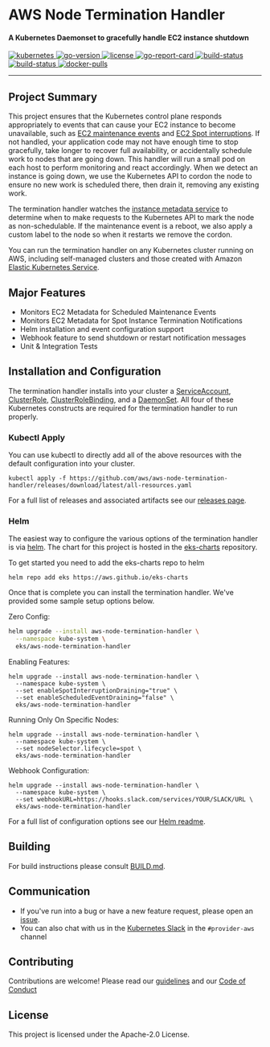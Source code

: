 <h1>AWS Node Termination Handler</h1>

<h4>A Kubernetes Daemonset to gracefully handle EC2 instance shutdown</h4>

<p>
  <a href="https://github.com/kubernetes/kubernetes/releases">
    <img src="https://img.shields.io/badge/Kubernetes-%3E%3D%201.11-brightgreen" alt="kubernetes">
  </a>
  <a href="https://golang.org/doc/go1.14">
    <img src="https://img.shields.io/github/go-mod/go-version/aws/aws-node-termination-handler?color=blueviolet" alt="go-version">
  </a>
  <a href="https://opensource.org/licenses/Apache-2.0">
    <img src="https://img.shields.io/badge/License-Apache%202.0-ff69b4.svg" alt="license">
  </a>
  <a href="https://goreportcard.com/report/github.com/aws/aws-node-termination-handler">
    <img src="https://goreportcard.com/badge/github.com/aws/aws-node-termination-handler" alt="go-report-card">
  </a>
  <a href="https://travis-ci.org/aws/aws-node-termination-handler">
    <img src="https://travis-ci.org/aws/aws-node-termination-handler.svg?branch=master" alt="build-status">
  </a>
  <a href="https://codecov.io/gh/aws/aws-node-termination-handler">
    <img src="https://img.shields.io/codecov/c/github/aws/aws-node-termination-handler" alt="build-status">
  </a>
  <a href="https://hub.docker.com/r/amazon/aws-node-termination-handler">
    <img src="https://img.shields.io/docker/pulls/amazon/aws-node-termination-handler" alt="docker-pulls">
  </a>
</p>

<div>
<hr>
</div>

## Project Summary

This project ensures that the Kubernetes control plane responds appropriately to events that can cause your EC2 instance to become unavailable, such as [EC2 maintenance events](https://docs.aws.amazon.com/AWSEC2/latest/UserGuide/monitoring-instances-status-check_sched.html) and [EC2 Spot interruptions](https://docs.aws.amazon.com/AWSEC2/latest/UserGuide/spot-interruptions.html).  If not handled, your application code may not have enough time to stop gracefully, take longer to recover full availability, or accidentally schedule work to nodes that are going down. This handler will run a small pod on each host to perform monitoring and react accordingly.  When we detect an instance is going down, we use the Kubernetes API to cordon the node to ensure no new work is scheduled there, then drain it, removing any existing work.

The termination handler watches the [instance metadata service](https://docs.aws.amazon.com/AWSEC2/latest/UserGuide/ec2-instance-metadata.html) to determine when to make requests to the Kubernetes API to mark the node as non-schedulable.  If the maintenance event is a reboot, we also apply a custom label to the node so when it restarts we remove the cordon.

You can run the termination handler on any Kubernetes cluster running on AWS, including self-managed clusters and those created with Amazon [Elastic Kubernetes Service](https://docs.aws.amazon.com/eks/latest/userguide/what-is-eks.html).

## Major Features

- Monitors EC2 Metadata for Scheduled Maintenance Events
- Monitors EC2 Metadata for Spot Instance Termination Notifications
- Helm installation and event configuration support
- Webhook feature to send shutdown or restart notification messages
- Unit & Integration Tests

## Installation and Configuration

The termination handler installs into your cluster a [ServiceAccount](https://kubernetes.io/docs/tasks/configure-pod-container/configure-service-account/), [ClusterRole](https://kubernetes.io/docs/reference/access-authn-authz/rbac/), [ClusterRoleBinding](https://kubernetes.io/docs/reference/access-authn-authz/rbac/), and a [DaemonSet](https://kubernetes.io/docs/concepts/workloads/controllers/daemonset/). All four of these Kubernetes constructs are required for the termination handler to run properly.

### Kubectl Apply

You can use kubectl to directly add all of the above resources with the default configuration into your cluster.
```
kubectl apply -f https://github.com/aws/aws-node-termination-handler/releases/download/latest/all-resources.yaml
```

For a full list of releases and associated artifacts see our [releases page](https://github.com/aws/aws-node-termination-handler/releases).

### Helm

The easiest way to configure the various options of the termination handler is via [helm](https://helm.sh/).  The chart for this project is hosted in the [eks-charts](https://github.com/aws/eks-charts) repository.

To get started you need to add the eks-charts repo to helm

```
helm repo add eks https://aws.github.io/eks-charts
```

Once that is complete you can install the termination handler. We've provided some sample setup options below.

Zero Config:
```sh
helm upgrade --install aws-node-termination-handler \
  --namespace kube-system \
  eks/aws-node-termination-handler
```

Enabling Features:
```
helm upgrade --install aws-node-termination-handler \
  --namespace kube-system \
  --set enableSpotInterruptionDraining="true" \
  --set enableScheduledEventDraining="false" \
  eks/aws-node-termination-handler
```

Running Only On Specific Nodes:
```
helm upgrade --install aws-node-termination-handler \
  --namespace kube-system \
  --set nodeSelector.lifecycle=spot \
  eks/aws-node-termination-handler
```

Webhook Configuration:
```
helm upgrade --install aws-node-termination-handler \
  --namespace kube-system \
  --set webhookURL=https://hooks.slack.com/services/YOUR/SLACK/URL \
  eks/aws-node-termination-handler
```

For a full list of configuration options see our [Helm readme](https://github.com/aws/eks-charts/tree/master/stable/aws-node-termination-handler).

## Building
For build instructions please consult [BUILD.md](./BUILD.md).

## Communication
* If you've run into a bug or have a new feature request, please open an [issue](https://github.com/aws/aws-node-termination-handler/issues/new).
* You can also chat with us in the [Kubernetes Slack](https://kubernetes.slack.com) in the `#provider-aws` channel

##  Contributing
Contributions are welcome! Please read our [guidelines](https://github.com/aws/aws-node-termination-handler/blob/master/CONTRIBUTING.md) and our [Code of Conduct](https://github.com/aws/aws-node-termination-handler/blob/master/CODE_OF_CONDUCT.md)

## License
This project is licensed under the Apache-2.0 License.
